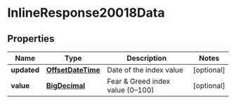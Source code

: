 # InlineResponse20018Data

## Properties
Name | Type | Description | Notes
------------ | ------------- | ------------- | -------------
**updated** | [**OffsetDateTime**](OffsetDateTime.md) | Date of the index value |  [optional]
**value** | [**BigDecimal**](BigDecimal.md) | Fear &amp; Greed index value (0–100) |  [optional]
